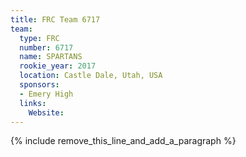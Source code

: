 ```yaml
---
title: FRC Team 6717
team:
  type: FRC
  number: 6717
  name: SPARTANS
  rookie_year: 2017
  location: Castle Dale, Utah, USA
  sponsors:
  - Emery High
  links:
    Website:
---
```


{% include remove_this_line_and_add_a_paragraph %}
